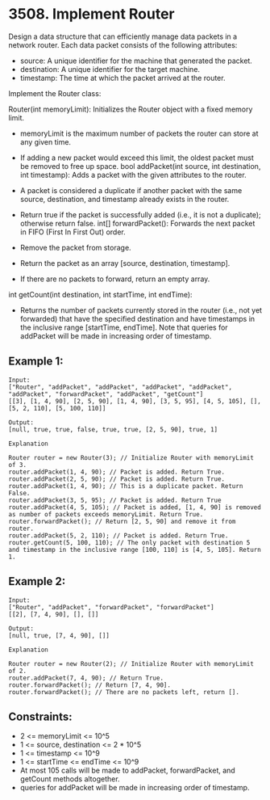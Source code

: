 # 3508. Implement Router

Design a data structure that can efficiently manage data packets in a network router. Each data packet consists of the following attributes:

- source: A unique identifier for the machine that generated the packet.
- destination: A unique identifier for the target machine.
- timestamp: The time at which the packet arrived at the router.

Implement the Router class:

Router(int memoryLimit): Initializes the Router object with a fixed memory limit.

- memoryLimit is the maximum number of packets the router can store at any given time.
- If adding a new packet would exceed this limit, the oldest packet must be removed to free up space.
  bool addPacket(int source, int destination, int timestamp): Adds a packet with the given attributes to the router.

- A packet is considered a duplicate if another packet with the same source, destination, and timestamp already exists in the router.
- Return true if the packet is successfully added (i.e., it is not a duplicate); otherwise return false.
  int[] forwardPacket(): Forwards the next packet in FIFO (First In First Out) order.

- Remove the packet from storage.
- Return the packet as an array [source, destination, timestamp].
- If there are no packets to forward, return an empty array.

int getCount(int destination, int startTime, int endTime):

- Returns the number of packets currently stored in the router (i.e., not yet forwarded) that have the specified destination and have timestamps in the inclusive range [startTime, endTime].
  Note that queries for addPacket will be made in increasing order of timestamp.

## Example 1:

```
Input:
["Router", "addPacket", "addPacket", "addPacket", "addPacket", "addPacket", "forwardPacket", "addPacket", "getCount"]
[[3], [1, 4, 90], [2, 5, 90], [1, 4, 90], [3, 5, 95], [4, 5, 105], [], [5, 2, 110], [5, 100, 110]]

Output:
[null, true, true, false, true, true, [2, 5, 90], true, 1]

Explanation

Router router = new Router(3); // Initialize Router with memoryLimit of 3.
router.addPacket(1, 4, 90); // Packet is added. Return True.
router.addPacket(2, 5, 90); // Packet is added. Return True.
router.addPacket(1, 4, 90); // This is a duplicate packet. Return False.
router.addPacket(3, 5, 95); // Packet is added. Return True
router.addPacket(4, 5, 105); // Packet is added, [1, 4, 90] is removed as number of packets exceeds memoryLimit. Return True.
router.forwardPacket(); // Return [2, 5, 90] and remove it from router.
router.addPacket(5, 2, 110); // Packet is added. Return True.
router.getCount(5, 100, 110); // The only packet with destination 5 and timestamp in the inclusive range [100, 110] is [4, 5, 105]. Return 1.

```

## Example 2:

```
Input:
["Router", "addPacket", "forwardPacket", "forwardPacket"]
[[2], [7, 4, 90], [], []]

Output:
[null, true, [7, 4, 90], []]

Explanation

Router router = new Router(2); // Initialize Router with memoryLimit of 2.
router.addPacket(7, 4, 90); // Return True.
router.forwardPacket(); // Return [7, 4, 90].
router.forwardPacket(); // There are no packets left, return [].
```

## Constraints:

- 2 <= memoryLimit <= 10^5
- 1 <= source, destination <= 2 \* 10^5
- 1 <= timestamp <= 10^9
- 1 <= startTime <= endTime <= 10^9
- At most 105 calls will be made to addPacket, forwardPacket, and getCount methods altogether.
- queries for addPacket will be made in increasing order of timestamp.
